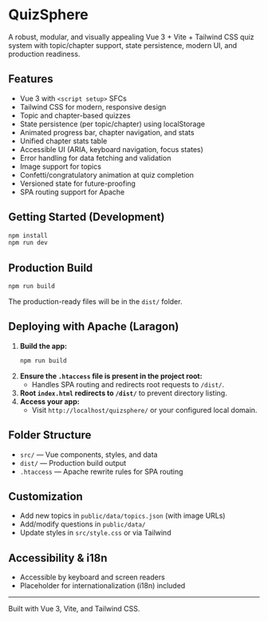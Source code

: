 # QuizSphere

A robust, modular, and visually appealing Vue 3 + Vite + Tailwind CSS quiz system with topic/chapter support, state persistence, modern UI, and production readiness.

## Features
- Vue 3 with `<script setup>` SFCs
- Tailwind CSS for modern, responsive design
- Topic and chapter-based quizzes
- State persistence (per topic/chapter) using localStorage
- Animated progress bar, chapter navigation, and stats
- Unified chapter stats table
- Accessible UI (ARIA, keyboard navigation, focus states)
- Error handling for data fetching and validation
- Image support for topics
- Confetti/congratulatory animation at quiz completion
- Versioned state for future-proofing
- SPA routing support for Apache

## Getting Started (Development)

```sh
npm install
npm run dev
```

## Production Build

```sh
npm run build
```
The production-ready files will be in the `dist/` folder.

## Deploying with Apache (Laragon)
1. **Build the app:**
   ```sh
   npm run build
   ```
2. **Ensure the `.htaccess` file is present in the project root:**
   - Handles SPA routing and redirects root requests to `/dist/`.
3. **Root `index.html` redirects to `/dist/`** to prevent directory listing.
4. **Access your app:**
   - Visit `http://localhost/quizsphere/` or your configured local domain.

## Folder Structure
- `src/` — Vue components, styles, and data
- `dist/` — Production build output
- `.htaccess` — Apache rewrite rules for SPA routing

## Customization
- Add new topics in `public/data/topics.json` (with image URLs)
- Add/modify questions in `public/data/`
- Update styles in `src/style.css` or via Tailwind

## Accessibility & i18n
- Accessible by keyboard and screen readers
- Placeholder for internationalization (i18n) included

---

Built with Vue 3, Vite, and Tailwind CSS.
